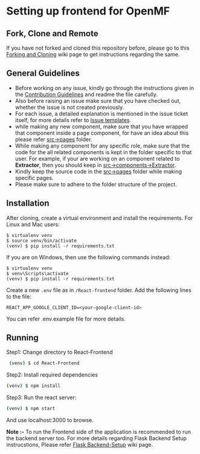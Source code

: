Setting up frontend for OpenMF
==============================

## Fork, Clone and Remote
If you have not forked and cloned this repository before, please go to this [Forking and Cloning](https://github.com/scorelab/OpenMF/wiki/Forking-and-Cloning) wiki page to get instructions regarding the same.

## General Guidelines

 - Before working on any issue, kindly go through the instructions given in the     [Contribution Guidelines](https://github.com/scorelab/OpenMF/wiki/Contribution-Guidelines) and readme the file carefully.
 - Also before raising an issue make sure that you have checked out, whether the issue is not created previously.
 - For each issue, a detailed explanation is mentioned in the issue ticket itself, for more details refer to [Issue templates](https://github.com/scorelab/OpenMF/tree/master/.github/ISSUE_TEMPLATE).
 - while making any new component, make sure that you have wrapped that component inside a page component, for have an idea about this please refer [src->pages](https://github.com/scorelab/OpenMF/tree/master/React-frontend/src/pages/) folder.
 - While making any component for any specific role, make sure that the code for the all related components is kept in the folder specific to that user. For example, if your are working on an component related to **Extractor**, then you should keep in [src->components->Extractor](https://github.com/scorelab/OpenMF/tree/master/React-frontend/src/components/Extractor/).
 - Kindly keep the source code in the [src->pages](https://github.com/scorelab/OpenMF/tree/master/React-frontend/src/pages/) folder while making specific pages.
 - Please make sure to adhere to the folder structure of the project.


## Installation

After cloning, create a virtual environment and install the requirements. For Linux and Mac users:

    $ virtualenv venv
    $ source venv/bin/activate
    (venv) $ pip install -r requirements.txt

If you are on Windows, then use the following commands instead:

    $ virtualenv venv
    $ venv\Scripts\activate
    (venv) $ pip install -r requirements.txt

<!-- create .env -->
Create a new `.env` file as in `/React-frontend` folder. Add the following lines to the file:
```
REACT_APP_GOOGLE_CLIENT_ID=<your-google-client-id>
```

You can refer .env.example file for more details.



Running
-------
Step1: Change directory to React-Frontend
```sh
 (venv) $ cd React-Frontend
```

Step2: Install required dependencies
```sh
(venv) $ npm install
```
Step3: Run the react server:
```sh
(venv) $ npm start
```

And use localhost:3000 to browse.

**Note :-** To run the Frontend side of the application is recommended to run the backend server too. For more details regarding Flask Backend Setup instrucstions, Please refer [Flask Backend-Setup](https://github.com/scorelab/OpenMF/wiki/OpenMF-Set-up#openmf---flask-backend) wiki page.
